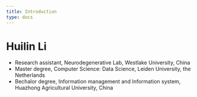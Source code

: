 ```yaml
---
title: Introduction
type: docs
---
```


# Huilin Li


- Research assistant, Neurodegenerative Lab, Westlake University, China
- Master degree, Computer Science: Data Science, Leiden University, the Netherlands
- Bechalor degree, Information management and Information system, Huazhong Agricultural University, China